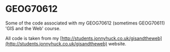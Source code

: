 # GEOG70612
Some of the code associated with my GEOG70612 (sometimes GEOG70611) 'GIS and the Web' course.

All code is taken from my [http://students.jonnyhuck.co.uk/gisandtheweb](http://students.jonnyhuck.co.uk/gisandtheweb) website.